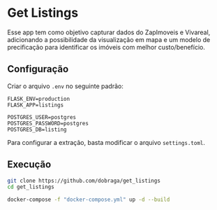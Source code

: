 # Get Listings

Esse app tem como objetivo capturar dados do ZapImoveis e Vivareal, adicionando a possibilidade da visualização em mapa e um modelo de precificação para identificar os imóveis com melhor custo/benefício.

## Configuração

Criar o arquivo `.env` no seguinte padrão:

```
FLASK_ENV=production
FLASK_APP=listings

POSTGRES_USER=postgres
POSTGRES_PASSWORD=postgres
POSTGRES_DB=listing
```

Para configurar a extração, basta modificar o arquivo `settings.toml`.

## Execução

```sh
git clone https://github.com/dobraga/get_listings
cd get_listings
```

```sh
docker-compose -f "docker-compose.yml" up -d --build
```
